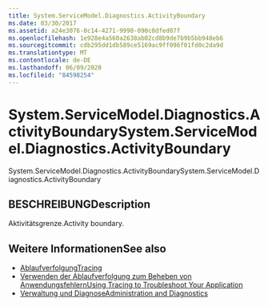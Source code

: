 ```yaml
---
title: System.ServiceModel.Diagnostics.ActivityBoundary
ms.date: 03/30/2017
ms.assetid: a24e3076-0c14-4271-9990-090c0dfed07f
ms.openlocfilehash: 1e928e4a560a2638ab02cd8b9de7b9b5bb948eb6
ms.sourcegitcommit: cdb295dd1db589ce5169ac9ff096f01fd0c2da9d
ms.translationtype: MT
ms.contentlocale: de-DE
ms.lasthandoff: 06/09/2020
ms.locfileid: "84598254"
---
```

# <a name="systemservicemodeldiagnosticsactivityboundary"></a><span data-ttu-id="d2c37-102">System.ServiceModel.Diagnostics.ActivityBoundary</span><span class="sxs-lookup"><span data-stu-id="d2c37-102">System.ServiceModel.Diagnostics.ActivityBoundary</span></span>
<span data-ttu-id="d2c37-103">System.ServiceModel.Diagnostics.ActivityBoundary</span><span class="sxs-lookup"><span data-stu-id="d2c37-103">System.ServiceModel.Diagnostics.ActivityBoundary</span></span>  
  
## <a name="description"></a><span data-ttu-id="d2c37-104">BESCHREIBUNG</span><span class="sxs-lookup"><span data-stu-id="d2c37-104">Description</span></span>  
 <span data-ttu-id="d2c37-105">Aktivitätsgrenze.</span><span class="sxs-lookup"><span data-stu-id="d2c37-105">Activity boundary.</span></span>  
  
## <a name="see-also"></a><span data-ttu-id="d2c37-106">Weitere Informationen</span><span class="sxs-lookup"><span data-stu-id="d2c37-106">See also</span></span>

- [<span data-ttu-id="d2c37-107">Ablaufverfolgung</span><span class="sxs-lookup"><span data-stu-id="d2c37-107">Tracing</span></span>](index.md)
- [<span data-ttu-id="d2c37-108">Verwenden der Ablaufverfolgung zum Beheben von Anwendungsfehlern</span><span class="sxs-lookup"><span data-stu-id="d2c37-108">Using Tracing to Troubleshoot Your Application</span></span>](using-tracing-to-troubleshoot-your-application.md)
- [<span data-ttu-id="d2c37-109">Verwaltung und Diagnose</span><span class="sxs-lookup"><span data-stu-id="d2c37-109">Administration and Diagnostics</span></span>](../index.md)
